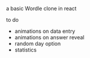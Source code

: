 a basic Wordle clone in react

to do

- animations on data entry
- animations on answer reveal
- random day option
- statistics
